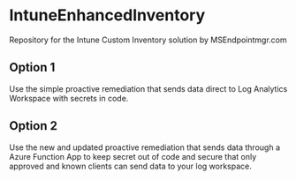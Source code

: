 # IntuneEnhancedInventory
Repository for the Intune Custom Inventory solution by MSEndpointmgr.com

## Option 1 
Use the simple proactive remediation that sends data direct to Log Analytics Workspace with secrets in code. 

## Option 2 
Use the new and updated proactive remediation that sends data through a Azure Function App to keep secret out of code and secure that only approved and known clients can send data to your log workspace. 

